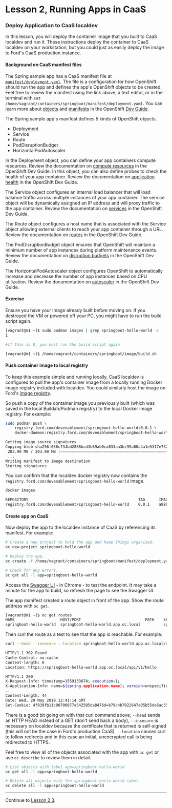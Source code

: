 # Lesson 2, Running Apps in CaaS

### Deploy Application to CaaS localdev

In this lesson, you will deploy the container image that you built to CaaS localdev and run it. These instructions deploy the container to CaaS localdev on your workstation, but you could just as easily deploy the image to Ford's CaaS production instance.

#### Background on CaaS manifest files

The Spring sample app has a CaaS manifest file at [`manifest/deployment.yaml`](https://github.ford.com/JPOTTE46/samples/blob/master/springboot/manifest/deployment.yaml). The file is a configuration for how OpenShift should run the app and defines the app's OpenShift objects to be created. Feel free to review the manifest using the link above, a text editor, or in the terminal with `cat /home/vagrant/containers/springboot/manifest/deployment.yaml`. You can learn more about [objects](https://docs.openshift.com/container-platform/3.11/architecture/core_concepts/index.html#architecture-core-concepts-index) and [manifests](https://docs.openshift.com/container-platform/3.11/dev_guide/templates.html) in the OpenShift [Dev Guide](https://docs.openshift.com/container-platform/3.11/dev_guide/index.html).

The Spring sample app's manifest defines 5 kinds of OpenShift objects.

- Deployment
- Service
- Route
- PodDisruptionBudget
- HorizontalPodAutoscaler

In the Deployment object, you can define your app containers compute resources. Review the documentation on [compute resources](https://docs.openshift.com/container-platform/3.11/dev_guide/compute_resources.html#dev-compute-resources) in the OpenShift Dev Guide. In this object, you can also define probes to check the health of your app container. Review the documentation on [application health](https://docs.openshift.com/container-platform/3.11/dev_guide/application_health.html) in the OpenShift Dev Guide.

The Service object configures an internal load balancer that will load balance traffic across multiple instances of your app container. The service object will be dynamically assigned an IP address and will proxy traffic to the app container. Review the documentation on [services](https://docs.openshift.com/container-platform/3.11/architecture/core_concepts/pods_and_services.html#services) in the OpenShift Dev Guide.

The Route object configures a host name that is associated with the Service object allowing external clients to reach your app container through a URL. Review the documentation on [routes](https://docs.openshift.com/container-platform/3.11/architecture/networking/routes.html) in the OpenShift Dev Guide.

The PodDisruptionBudget object ensures that OpenShift will maintain a minimum number of app instances during platform maintenance events. Review the documentation on [disruption budgets](https://docs.openshift.com/container-platform/3.11/admin_guide/managing_pods.html#managing-pods-poddisruptionbudget) in the OpenShift Dev Guide.

The HorizontalPodAutoscaler object configures OpenShift to automatically increase and decrease the number of app instances based on CPU utilization. Review the documentation on [autoscaler](https://docs.openshift.com/container-platform/3.11/dev_guide/pod_autoscaling.html) in the OpenShift Dev Guide.


#### Exercise

Ensure you have your image already built before moving on. If you destroyed the VM or powered off your PC, you might have to run the build script again. 
```bash
[vagrant@m1 ~]$ sudo podman images | grep springboot-hello-world -c
1

#If this is 0, you must run the build script again

[vagrant@m1 ~]$ /home/vagrant/containers/springboot/image/build.sh
```

#### Push container image to local registry

To keep this example simple and running locally, CaaS localdev is configured to pull the app's container image from a locally running Docker image registry included with localdev. You could similarly host the image on Ford's [image registry](https://registry.ford.com).

So push a copy of the container image you previously built (which was saved in the local Buildah/Podman registry) to the local Docker image registry. For example:

```bash
sudo podman push \
    registry.ford.com/devenablement/springboot-hello-world:0.0.1 \
    docker-daemon:registry.ford.com/devenablement/springboot-hello-world:0.0.1

Getting image source signatures
Copying blob sha256:050c734bd2868bcd3b69ab0ca033aa3bc95a00a4a1e5317e732394e1c36ef59e
 203.90 MB / 203.90 MB [====================================================] 2s
 ...
Writing manifest to image destination
Storing signatures
```

You can confirm that the localdev docker registry now contains the `registry.ford.com/devenablement/springboot-hello-world` image.

```bash
docker images

REPOSITORY                                                TAG      IMAGE ID        CREATED          SIZE
registry.ford.com/devenablement/springboot-hello-world    0.0.1    a88663823aa4    11 minutes ago   506 MB
```

#### Create app on CaaS

Now deploy the app to the localdev instance of CaaS by referencing its manifest. For example:

```bash
# Create a new project to hold the app and keep things organized.
oc new-project springboot-hello-world

# Deploy the app.
oc create -f /home/vagrant/containers/springboot/manifest/deployment.yaml

# Check for any errors.
oc get all -l app=springboot-hello-world
```

Access the [Swagger UI](https://springboot-hello-world.app.oc.local/swagger-ui.html#/hello-controller) - in Chrome - to test the endpoint. It may take a minute for the app to build, so refresh the page to see the Swagger UI. 

<!---
The manifest created a deployment, replica set, and pod. You can get the pod IP address with the `oc describe` and curl an instance of the app with that IP address on port 8080.

```
$ oc describe pods
Name:               python-668c7fc9b-4s4pf
Namespace:          python
...
...
Start Time:         Mon, 25 Feb 2019 21:09:38 +0000
Annotations:        openshift.io/scc=restricted
Status:             Running
IP:                 10.131.80.60 <--------------------- IP of the python app
Controlled By:      ReplicaSet/python-668c7fc9b

$ curl --head 10.131.80.60:8080
HTTP/1.0 200 OK
Content-Type: text/html; charset=utf-8
Content-Length: 65
Server: Werkzeug/0.14.1 Python/2.7.13
Date: Mon, 25 Feb 2019 21:18:47 GMT
```

The app manifest also created a service in front of the pod. You can get the service IP address with `oc describe` and curl the service.

```
$ oc describe services
Name:              python
Namespace:         python
Labels:            app=python
Annotations:       <none>
Selector:          app=python
Type:              ClusterIP
IP:                172.30.112.202 <---------- The service IP
Port:              http  8080/TCP <---------- The service port
TargetPort:        8080/TCP
Endpoints:         10.131.80.60:8080 <------- Here's the backend IP again
Session Affinity:  None
Events:            <none>

$ curl --head 172.30.112.202:8080
HTTP/1.0 200 OK
Content-Type: text/html; charset=utf-8
Content-Length: 65
Server: Werkzeug/0.14.1 Python/2.7.13
Date: Mon, 25 Feb 2019 21:24:09 GMT
```
-->

The app manifest created a route object in front of the app. Show the route address with `oc get`.

```bash
[vagrant@m1 ~]$ oc get routes
NAME                    HOST/PORT                            PATH    SERVICES                 PORT   TERMINATION    WILDCARD
springboot-hello-world  springboot-hello-world.app.oc.local          springboot-hello-world   8080   edge/Redirect  None
```

Then curl the route as a test to see that the app is reachable. For example:

```bash
curl --head --insecure --location springboot-hello-world.app.oc.local/api/v1/hello

HTTP/1.1 302 Found
Cache-Control: no-cache
Content-length: 0
Location: https://springboot-hello-world.app.oc.local/api/v1/hello

HTTP/1.1 200
X-Request-Info: timestamp=1559133674; execution=1;
X-Application-Info: name=${spring.application.name}; version=unspecified;
...
Content-Length: 44
Date: Wed, 29 May 2019 12:41:14 GMT
Set-Cookie: 4f939fb11c90700077a542505da8476d=b79c4b7022647a05b55da5ac3545ec80; path=/; HttpOnly; Secure
```

There is a good bit going on with that curl command above; `--head` sends an HTTP HEAD instead of a GET (don't send back a body), `--insecure` is necessary on localdev because the certificate that is returned is self-signed (this will not be the case in Ford's production CaaS), `--location` causes curl to follow redirects and in this case an initial, unencrypted call is being redirected to HTTPS.

Feel free to view all of the objects associated with the app with `oc get` or use `oc describe` to review them in detail.

```bash
# List objects with label app=springboot-hello-world
oc get all -l app=springboot-hello-world

# Delete all objects with the springboot-hello-world label
oc delete all -l app=springboot-hello-world
```

---  

Continue to [Lesson 2.3](./lesson2.3.md).